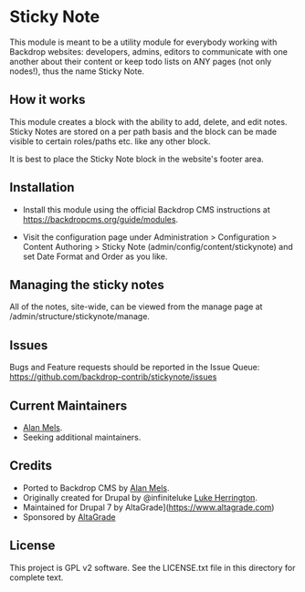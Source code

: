 Sticky Note
===========

This module is meant to be a utility module for everybody working with Backdrop
websites: developers, admins, editors to communicate with one another about
their content or keep todo lists on ANY pages (not only nodes!), thus the name
Sticky Note.

How it works
------------
This module creates a block with the ability to add, delete, and edit notes.
Sticky Notes are stored on a per path basis and the block can be made visible to
certain roles/paths etc. like any other block.

It is best to place the Sticky Note block in the website's footer area.

Installation
------------

- Install this module using the official Backdrop CMS instructions at
  https://backdropcms.org/guide/modules.

- Visit the configuration page under Administration > Configuration > Content Authoring >
  Sticky Note (admin/config/content/stickynote) and set Date Format and Order as you like.

Managing the sticky notes
-------------------------
All of the notes, site-wide, can be viewed from the manage page at
/admin/structure/stickynote/manage.

Issues
------

Bugs and Feature requests should be reported in the Issue Queue:
https://github.com/backdrop-contrib/stickynote/issues

Current Maintainers
-------------------

- [Alan Mels](https://github.com/alanmels).
- Seeking additional maintainers.

Credits
-------

- Ported to Backdrop CMS by [Alan Mels](https://github.com/alanmels).
- Originally created for Drupal by @infiniteluke [Luke Herrington](https://github.com/infiniteluke).
- Maintained for Drupal 7 by AltaGrade](https://www.altagrade.com)
- Sponsored by [AltaGrade](https://www.altagrade.com)

License
-------

This project is GPL v2 software. 
See the LICENSE.txt file in this directory for complete text.
